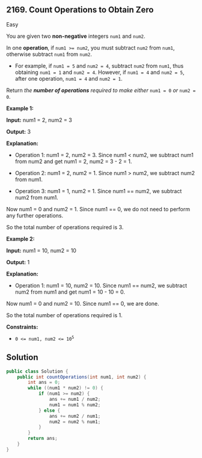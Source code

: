 ## 2169\. Count Operations to Obtain Zero

Easy

You are given two **non-negative** integers `num1` and `num2`.

In one **operation**, if `num1 >= num2`, you must subtract `num2` from `num1`, otherwise subtract `num1` from `num2`.

*   For example, if `num1 = 5` and `num2 = 4`, subtract `num2` from `num1`, thus obtaining `num1 = 1` and `num2 = 4`. However, if `num1 = 4` and `num2 = 5`, after one operation, `num1 = 4` and `num2 = 1`.

Return _the **number of operations** required to make either_ `num1 = 0` _or_ `num2 = 0`.

**Example 1:**

**Input:** num1 = 2, num2 = 3

**Output:** 3

**Explanation:** 

- Operation 1: num1 = 2, num2 = 3. Since num1 < num2, we subtract num1 from num2 and get num1 = 2, num2 = 3 - 2 = 1. 

- Operation 2: num1 = 2, num2 = 1. Since num1 > num2, we subtract num2 from num1. 

- Operation 3: num1 = 1, num2 = 1. Since num1 == num2, we subtract num2 from num1. 

Now num1 = 0 and num2 = 1. Since num1 == 0, we do not need to perform any further operations. 

So the total number of operations required is 3. 

**Example 2:**

**Input:** num1 = 10, num2 = 10

**Output:** 1

**Explanation:** 

- Operation 1: num1 = 10, num2 = 10. Since num1 == num2, we subtract num2 from num1 and get num1 = 10 - 10 = 0. 

Now num1 = 0 and num2 = 10. Since num1 == 0, we are done. 

So the total number of operations required is 1. 

**Constraints:**

*   <code>0 <= num1, num2 <= 10<sup>5</sup></code>

## Solution

```java
public class Solution {
    public int countOperations(int num1, int num2) {
        int ans = 0;
        while ((num1 * num2) != 0) {
            if (num1 >= num2) {
                ans += num1 / num2;
                num1 = num1 % num2;
            } else {
                ans += num2 / num1;
                num2 = num2 % num1;
            }
        }
        return ans;
    }
}
```